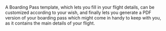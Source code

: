 A Boarding Pass template, which lets you fill in your flight details, can be customized according to your wish, and finally lets you generate a PDF 
version of your boarding pass which might come in handy to keep with you, as it contains the main details of your flight.

